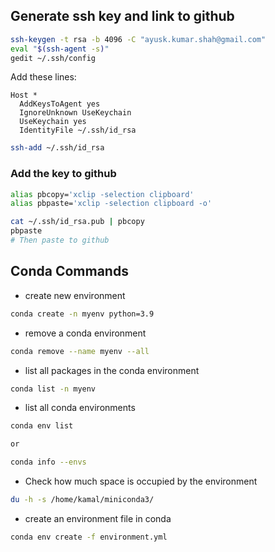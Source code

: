 ## Generate ssh key and link to github

```zsh
ssh-keygen -t rsa -b 4096 -C "ayusk.kumar.shah@gmail.com"
eval "$(ssh-agent -s)"
gedit ~/.ssh/config
```

Add these lines:
```
Host *
  AddKeysToAgent yes
  IgnoreUnknown UseKeychain
  UseKeychain yes
  IdentityFile ~/.ssh/id_rsa
```

```zsh
ssh-add ~/.ssh/id_rsa
```

### Add the key to github

```zsh
alias pbcopy='xclip -selection clipboard'
alias pbpaste='xclip -selection clipboard -o'

cat ~/.ssh/id_rsa.pub | pbcopy
pbpaste
# Then paste to github
```


## Conda Commands


- create new environment
```bash
conda create -n myenv python=3.9
```

- remove a conda environment
```bash
conda remove --name myenv --all
```

- list all packages in the conda environment
```bash
conda list -n myenv
```

- list all conda environments
```bash
conda env list

or

conda info --envs
```

- Check how much space is occupied by the environment
```bash
du -h -s /home/kamal/miniconda3/
```

- create an environment file in conda 
```bash
conda env create -f environment.yml
```





